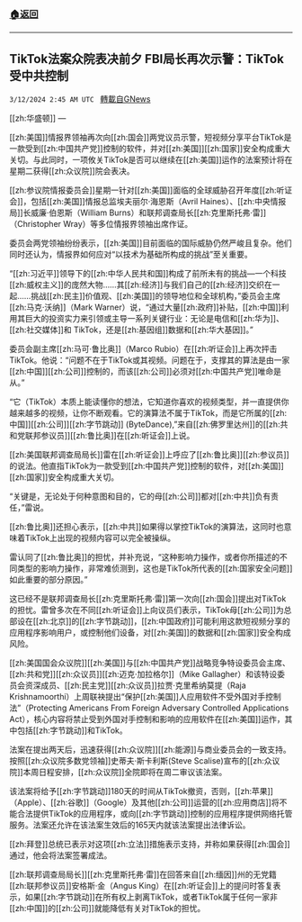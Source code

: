 ###  [:house:返回](README.md)
---


## TikTok法案众院表决前夕 FBI局长再次示警：TikTok受中共控制
`3/12/2024 2:45 AM UTC ` [轉載自GNews](https://gnews.org/articles/2385981)

[[zh:华盛顿]] — 

[[zh:美国]]情报界领袖再次向[[zh:国会]]两党议员示警，短视频分享平台TikTok是一款受到[[zh:中国共产党]]控制的软件，并对[[zh:美国]][[zh:国家]]安全构成重大关切。与此同时，一项攸关TikTok是否可以继续在[[zh:美国]]运作的法案预计将在星期二获得[[zh:众议院]]院会表决。

[[zh:参议院情报委员会]]星期一针对[[zh:美国]]面临的全球威胁召开年度[[zh:听证会]]，包括[[zh:美国]]情报总监埃夫丽尔·海恩斯（Avril Haines）、[[zh:中央情报局]]长威廉·伯恩斯（William Burns）和联邦调查局长[[zh:克里斯托弗·雷]]（Christopher Wray）等多位情报界领袖出席作证。

委员会两党领袖纷纷表示，[[zh:美国]]目前面临的国际威胁仍然严峻且复杂。他们同时还认为，情报界如何应对“以技术为基础所构成的挑战”至关重要。

“[[zh:习近平]]领导下的[[zh:中华人民共和国]]构成了前所未有的挑战—一个科技[[zh:威权主义]]的庞然大物……其[[zh:经济]]与我们自己的[[zh:经济]]交织在一起……挑战[[zh:民主]]价值观、[[zh:美国]]的领导地位和全球机构，”委员会主席[[zh:马克·沃纳]]（Mark Warner）说，“通过大量[[zh:政府]]补贴，[[zh:中国]]利用其巨大的投资实力来引领或主导一系列关键行业：无论是电信和[[zh:华为]]、[[zh:社交媒体]]和 TikTok，还是[[zh:基因组]]数据和[[zh:华大基因]]。”

委员会副主席[[zh:马可·鲁比奥]]（Marco Rubio）在[[zh:听证会]]上再次抨击TikTok。他说：“问题不在于TikTok或其视频。问题在于，支撑其的算法是由一家[[zh:中国]][[zh:公司]]控制的，而该[[zh:公司]]必须对[[zh:中国共产党]]唯命是从。”

“它（TikTok）本质上能读懂你的想法，它知道你喜欢的视频类型，并一直提供你越来越多的视频，让你不断观看。它的演算法不属于TikTok，而是它所属的[[zh:中国]][[zh:公司]][[zh:字节跳动]] (ByteDance),”来自[[zh:佛罗里达州]]的[[zh:共和党联邦参议员]][[zh:鲁比奥]]在[[zh:听证会]]上说。

[[zh:美国联邦调查局局长]]雷在[[zh:听证会]]上呼应了[[zh:鲁比奥]][[zh:参议员]]的说法。他直指TikTok为一款受到[[zh:中国共产党]]控制的软件，对[[zh:美国]][[zh:国家]]安全构成重大关切。

“关键是，无论处于何种意图和目的，它的母[[zh:公司]]都对[[zh:中共]]负有责任，”雷说。

[[zh:鲁比奥]]还担心表示，[[zh:中共]]如果得以掌控TikTok的演算法，这同时也意味着TikTok上出现的视频内容可以完全被操纵。

雷认同了[[zh:鲁比奥]]的担忧，并补充说，“这种影响力操作，或者你所描述的不同类型的影响力操作，非常难侦测到，这也是TikTok所代表的[[zh:国家安全问题]]如此重要的部分原因。”

这已经不是联邦调查局长[[zh:克里斯托弗·雷]]第一次向[[zh:国会]]提出对TikTok的担忧。雷曾多次在不同[[zh:听证会]]上向议员们表示，TikTok母[[zh:公司]]为总部设在[[zh:北京]]的[[zh:字节跳动]]，[[zh:中国政府]]可能利用这款短视频分享的应用程序影响用户，或控制他们设备，对[[zh:美国]]的数据和[[zh:国家]]安全构成风险。

[[zh:美国国会众议院]][[zh:美国]]与[[zh:中国共产党]]战略竞争特设委员会主席、[[zh:共和党]][[zh:众议员]][[zh:迈克·加拉格尔]]（Mike Gallagher）和该特设委员会资深成员、[[zh:民主党]][[zh:众议员]]拉贾·克里希纳莫提（Raja Krishnamoorthi）上周联袂提出“保护[[zh:美国]]人应用软件不受外国对手控制法”（Protecting Americans From Foreign Adversary Controlled Applications Act），核心内容将禁止受到外国对手控制和影响的应用软件在[[zh:美国]]运作，其中包括[[zh:字节跳动]]和TikTok。

法案在提出两天后，迅速获得[[zh:众议院]][[zh:能源]]与商业委员会的一致支持。按照[[zh:众议院多数党领袖]]史蒂夫·斯卡利斯(Steve Scalise)宣布的[[zh:众议院]]本周日程安排，[[zh:众议院]]全院即将在周二审议该法案。

该法案将给予[[zh:字节跳动]]180天的时间从TikTok撤资，否则，[[zh:苹果]]（Apple）、[[zh:谷歌]]（Google）及其他[[zh:公司]]运营的[[zh:应用商店]]将不能合法提供TikTok的应用程序，或向[[zh:字节跳动]]控制的应用程序提供网络托管服务。法案还允许在该法案生效后的165天内就该法案提出法律诉讼。

[[zh:拜登]]总统已表示对这项[[zh:立法]]措施表示支持，并称如果获得[[zh:国会]]通过，他会将法案签署成法。

[[zh:联邦调查局局长]][[zh:克里斯托弗·雷]]在回答来自[[zh:缅因]]州的无党籍[[zh:联邦参议员]]安格斯·金（Angus King）在[[zh:听证会]]上的提问时答复表示，如果[[zh:字节跳动]]在所有权上剥离TikTok，或者TikTok属于任何一家非[[zh:中国]]的[[zh:公司]]就能降低有关对TikTok的担忧。
